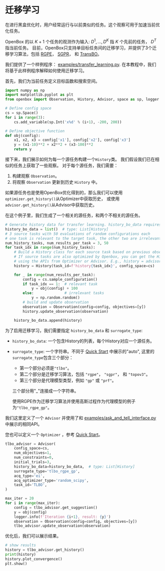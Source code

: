 # 迁移学习

在进行黑盒优化时，用户经常运行与以前类似的任务。这个观察可用于加速当前优化任务。

OpenBox 的以 $K + 1$ 个任务的观测作为输入: $D^1, ..., D^K$ 指 $K$ 个先前的任务， $D^T$ 指当前任务。
目前，OpenBox只支持单目标任务间的迁移学习，并提供了3个迁移学习算法，包括
[RGPE](https://arxiv.org/abs/1802.02219)，
[SGPR](https://dl.acm.org/doi/abs/10.1145/3097983.3098043)， 和
[TransBO](https://arxiv.org/abs/2206.02663)。

我们提供了一个样例程序：
[examples/transfer_learning.py](https://github.com/PKU-DAIR/open-box/blob/master/examples/transfer_learning.py).
在本教程中，我们将基于此样例程序解释如何使用迁移学习。

首先，我们为当前任务定义目标函数和搜索空间。

```python
import numpy as np
import matplotlib.pyplot as plt
from openbox import Observation, History, Advisor, space as sp, logger

# Define config space
cs = sp.Space()
for i in range(3):
    cs.add_variable(sp.Int('x%d' % (i+1), -200, 200))

# Define objective function
def obj(config):
    x1, x2, x3 = config['x1'], config['x2'], config['x3']
    y = (x1-10)**2 + x2**2 + (x3-100)**2
    return y
```

接下来，我们展示如何为每一个源任务构建一个`History`类。
我们假设我们已在相似的任务上获取了一些观察。
对于每个源任务，我们需要：
1) 构建观察 `Observation`。
2) 将观察 `Observation` 更新到历史 `History` 中。

如果源任务也是使用OpenBox优化得到的，那么我们可以使用`optimizer.get_history()`从Optimizer中获取历史，
或使用`advisor.get_history()`从Advisor中获取历史。

在这个例子里，我们生成了一个相关的源任务，和两个不相关的源任务。

```python
# Generate history data for transfer learning. history_bo_data requires a list of History.
history_bo_data = list()  # type: List[History]
# 3 source tasks with 50 evaluations of random configurations each
# one task is relevant to the target task, the other two are irrelevant
num_history_tasks, num_results_per_task = 3, 50
for task_idx in range(num_history_tasks):
    # Build a History class for each source task based on previous observations.
    # If source tasks are also optimized by Openbox, you can get the History by
    # using the APIs from Optimizer or Advisor. E.g., history = advisor.get_history()
    history = History(task_id=f'history{task_idx}', config_space=cs)

    for _ in range(num_results_per_task):
        config = cs.sample_configuration()
        if task_idx == 1:  # relevant task
            y = obj(config) + 100
        else:              # irrelevant tasks
            y = np.random.random()
        # build and update observation
        observation = Observation(config=config, objectives=[y])
        history.update_observation(observation)

    history_bo_data.append(history)
```

为了启用迁移学习，我们需要指定 `history_bo_data` 和 `surrogate_type`:
+ `history_bo_data`: 一个包含History的列表，每个History对应一个源任务。
+ `surrogate_type`: 一个字符串。不同于 [Quick Start](../quick_start/quick_start) 中展示的"auto",
  这里的`surrogate_type`包含三个部分：
  + 第一个部分必须是`"tlbo"`。
  + 第二个部分是迁移学习算法，包括 `"rgpe"`， `"sgpr"`， 和 `"topov3"`。
  + 第三个部分是代理模型类型，例如 `"gp"` 或 `"prf"`。
  
  三个部分用"_"连接成一个字符串。
  
  使用RGPE作为迁移学习算法并使用高斯过程作为代理模型的例子为`"tlbo_rgpe_gp"`。

我们这里定义了一个 `Advisor` 并使用了和
[examples/ask_and_tell_interface.py](https://github.com/PKU-DAIR/open-box/tree/master/examples/ask_and_tell_interface.py)
中展示的相同API。

您也可以定义一个 `Optimizer` ，参考 [Quick Start](../quick_start/quick_start)。

```python
tlbo_advisor = Advisor(
    config_space=cs,
    num_objectives=1,
    num_constraints=0,
    initial_trials=3,
    history_bo_data=history_bo_data,  # type: List[History]
    surrogate_type='tlbo_rgpe_gp',
    acq_type='ei',
    acq_optimizer_type='random_scipy',
    task_id='TLBO',
)

max_iter = 20
for i in range(max_iter):
    config = tlbo_advisor.get_suggestion()
    y = obj(config)
    logger.info(f'Iteration {i+1}, result: {y}')
    observation = Observation(config=config, objectives=[y])
    tlbo_advisor.update_observation(observation)
```

优化后，我们可以展示结果。

```python
# show results
history = tlbo_advisor.get_history()
print(history)
history.plot_convergence()
plt.show()
```
